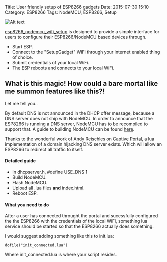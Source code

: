 Title: User friendly setup of ESP8266 gadgets
Date: 2015-07-30 15:10
Category: ESP8266
Tags: NodeMCU, ESP8266, Setup

![Alt text](https://raw.githubusercontent.com/robertfoss/esp8266_nodemcu_wifi_setup/images/screenshot.png "Screenshot")

[esp8266_nodemcu_wifi_setup](https://github.com/robertfoss/esp8266_nodemcu_wifi_setup) is designed to provide a simple interface for users to configure their ESP8266/NodeMCU based devices through.

 * Start ESP.
 * Connect to the "SetupGadget" WiFi through your internet enabled thing of choice.
 * Submit credentials of your local WiFi.
 * The ESP reboots and connects to your local WiFi.

## What is this magic! How could a bare mortal like me summon features like this?!
Let me tell you..

By default DNS is not announced in the DHCP offer message, because a DNS server does not ship with NodeMCU.
In order to announce that the ESP8266 is running a DNS server, NodeMCU has to be recompiled to support that.
A guide to building NodeMCU can be found [here](http://memset.io/building-nodemcu-for-the-esp8266.html).

Thanks to the wonderful work of Andy Reischles on [Captive Portal](https://github.com/reischle/CaptiveIntraweb/tree/dev), a lua implementation of a domain hijacking DNS server exists. Which will allow an ESP8266 to redirect all traffic to itself.

#### Detailed guide

 * In dhcpserver.h, #define USE_DNS 1
 * Build NodeMCU.
 * Flash NodeMCU.
 * Upload all .lua files **and** index.html.
 * Reboot ESP.

#### What you need to do

After a user has connected throught the portal and sucessfully configured the the ESP8266 with the credentials of the local WiFi, something lua service should be started so that the ESP8266 actually does something.

I would suggest adding something like this to init.lua:

    dofile("init_connected.lua")

Where init_connected.lua is where your script resides.
